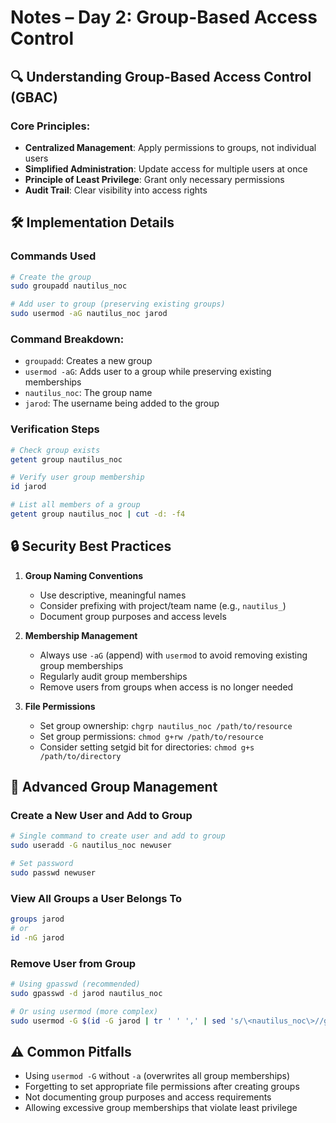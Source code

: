 # Notes – Day 2: Group-Based Access Control

## 🔍 Understanding Group-Based Access Control (GBAC)

### Core Principles:
- **Centralized Management**: Apply permissions to groups, not individual users
- **Simplified Administration**: Update access for multiple users at once
- **Principle of Least Privilege**: Grant only necessary permissions
- **Audit Trail**: Clear visibility into access rights

## 🛠️ Implementation Details

### Commands Used
```bash
# Create the group
sudo groupadd nautilus_noc

# Add user to group (preserving existing groups)
sudo usermod -aG nautilus_noc jarod
```

### Command Breakdown:
- `groupadd`: Creates a new group
- `usermod -aG`: Adds user to a group while preserving existing memberships
- `nautilus_noc`: The group name
- `jarod`: The username being added to the group

### Verification Steps
```bash
# Check group exists
getent group nautilus_noc

# Verify user group membership
id jarod

# List all members of a group
getent group nautilus_noc | cut -d: -f4
```

## 🔒 Security Best Practices

1. **Group Naming Conventions**
   - Use descriptive, meaningful names
   - Consider prefixing with project/team name (e.g., `nautilus_`)
   - Document group purposes and access levels

2. **Membership Management**
   - Always use `-aG` (append) with `usermod` to avoid removing existing group memberships
   - Regularly audit group memberships
   - Remove users from groups when access is no longer needed

3. **File Permissions**
   - Set group ownership: `chgrp nautilus_noc /path/to/resource`
   - Set group permissions: `chmod g+rw /path/to/resource`
   - Consider setting setgid bit for directories: `chmod g+s /path/to/directory`

## 🚀 Advanced Group Management

### Create a New User and Add to Group
```bash
# Single command to create user and add to group
sudo useradd -G nautilus_noc newuser

# Set password
sudo passwd newuser
```

### View All Groups a User Belongs To
```bash
groups jarod
# or
id -nG jarod
```

### Remove User from Group
```bash
# Using gpasswd (recommended)
sudo gpasswd -d jarod nautilus_noc

# Or using usermod (more complex)
sudo usermod -G $(id -G jarod | tr ' ' ',' | sed 's/\<nautilus_noc\>//g') jarod
```

## ⚠️ Common Pitfalls
- Using `usermod -G` without `-a` (overwrites all group memberships)
- Forgetting to set appropriate file permissions after creating groups
- Not documenting group purposes and access requirements
- Allowing excessive group memberships that violate least privilege
